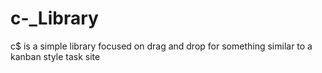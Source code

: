 # c-_Library
c$ is a simple library focused on drag and drop for something similar to a kanban style task site

